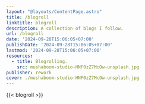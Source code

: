 ```yaml
---
layout: "@layouts/ContentPage.astro"
title: /blogroll
linktitle: blogroll
description: A collection of blogs I follow.
url: /blogroll
date: '2024-09-28T15:06:05+07:00'
publishDate: '2024-09-28T15:06:05+07:00'
lastmod: '2024-09-28T15:06:05+07:00'
resources:
  - title: Blogrolling.
    src: mushaboom-studio-HNF0zZ7McOw-unsplash.jpg
publisher: rework
cover: ./mushaboom-studio-HNF0zZ7McOw-unsplash.jpg
---
```


{{< blogroll >}}
